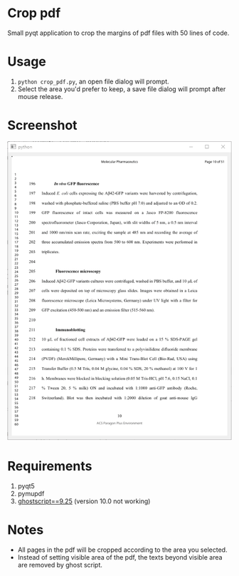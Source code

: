 # Crop pdf
 Small pyqt application to crop the margins of pdf files with 50 lines of code. 

# Usage
1. `python crop_pdf.py`, an open file dialog will prompt. 
2. Select the area you'd prefer to keep, a save file dialog will prompt after mouse release. 

# Screenshot
![example](example.gif)

# Requirements
1. pyqt5
2. pymupdf
3. [ghostscript==9.25](https://github.com/ArtifexSoftware/ghostpdl-downloads/releases/tag/gs925) (version 10.0 not working) 

# Notes
* All pages in the pdf will be cropped according to the area you selected. 
* Instead of setting visible area of the pdf, the texts beyond visible area are removed by ghost script.